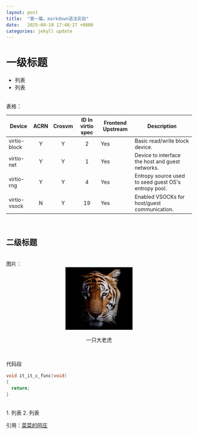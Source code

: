 ```yaml
---
layout: post
title:  "第一篇，markdown语法实验"
date:   2025-09-10 17:48:27 +0800
categories: jekyll update
---
```


# 一级标题

* 列表
* 列表

<br>
表格：

| Device          | ACRN | Crosvm | ID In virtio spec | Frontend  Upstream          | Description                                                  |
| --------------- | :----: | :------: | :-------------------------: | ------------------------------------------------------------ | ------------------------------------------------------------ |
| virtio-block    | Y    | Y      | 2     | Yes                         | Basic read/write block device.                               |
| virtio-net      | Y    | Y      | 1     | Yes                         | Device to interface the host and guest networks.             |
| virtio-rng      | Y    | Y      | 4     | Yes                         | Entropy source used to seed guest OS's entropy pool.         |
| virtio-vsock    | N    | Y      | 19    | Yes                         | Enabled VSOCKs for host/guest communication.                 |


<br>


## 二级标题
<br>
图片：
<br>

<div align="center"><img src="/assets/images/cat.png"/></div>
<p align="center">一只大老虎</p>
<br>

代码段
```c
void it_it_c_func(void)
{
  return;
}
```

<br>
1. 列表
2. 列表



<br>

引用：[菜菜的阿庄][caizhuang]


[caizhuang]: https://blog.csdn.net/qq_28499879
